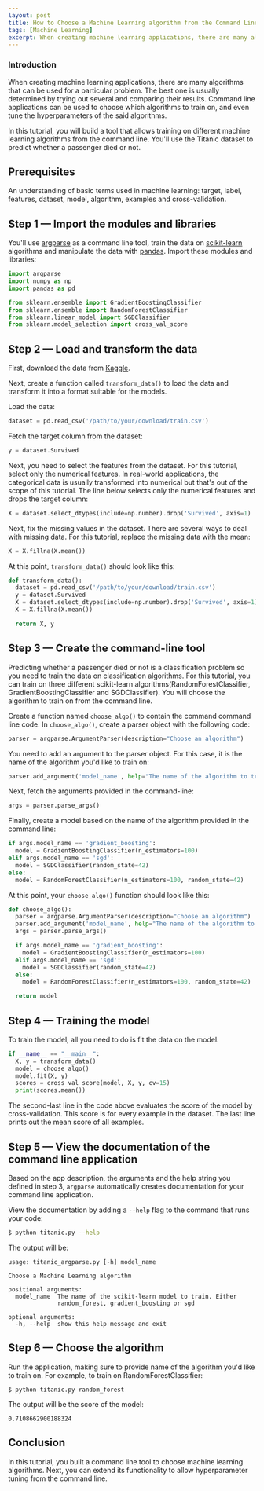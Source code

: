 ```yaml
---
layout: post
title: How to Choose a Machine Learning algorithm from the Command Line
tags: [Machine Learning]
excerpt: When creating machine learning applications, there are many algorithms that can be used for a particular problem. The best one is usually determined by trying out several and comparing their results. Command line applications can be used to choose which algorithms to train on, and even tune the hyperparameters of the said algorithms.
---
```


### Introduction

When creating machine learning applications, there are many algorithms that can be used for a particular problem. The best one is usually determined by trying out several and comparing their results. Command line applications can be used to choose which algorithms to train on, and even tune the hyperparameters of the said algorithms.

In this tutorial, you will build a tool that allows training on different machine learning algorithms from the command line. You'll use the Titanic dataset to predict whether a passenger died or not.

## Prerequisites
An understanding of basic terms used in machine learning: target, label, features, dataset, model, algorithm, examples and cross-validation.

## Step 1 — Import the modules and libraries

You'll use [argparse](https://docs.python.org/3/library/argparse.html) as a command line tool, train the data on [scikit-learn](https://scikit-learn.org/stable/index.html) algorithms and manipulate the data with [pandas](https://pandas.pydata.org/). Import these modules and libraries:

```python
import argparse
import numpy as np
import pandas as pd

from sklearn.ensemble import GradientBoostingClassifier
from sklearn.ensemble import RandomForestClassifier
from sklearn.linear_model import SGDClassifier
from sklearn.model_selection import cross_val_score
```

## Step 2 — Load and transform the data

First, download the data from [Kaggle](https://www.kaggle.com/c/titanic/data?select=train.csv).

Next, create a function called `transform_data()` to load the data and transform it into a format suitable for the models.

Load the data:

```python
dataset = pd.read_csv('/path/to/your/download/train.csv')
```

Fetch the target column from the dataset:

```python
y = dataset.Survived
```

Next, you need to select the features from the dataset. For this tutorial, select only the numerical features. In real-world applications, the categorical data is usually transformed into numerical but that's out of the scope of this tutorial.
The line below selects only the numerical features and drops the target column:

```python
X = dataset.select_dtypes(include=np.number).drop('Survived', axis=1)
```

Next, fix the missing values in the dataset. There are several ways to deal with missing data. For this tutorial, replace the missing data with the mean:

```python
X = X.fillna(X.mean())
```

At this point, `transform_data()` should look like this:

```python
def transform_data():
  dataset = pd.read_csv('/path/to/your/download/train.csv')
  y = dataset.Survived
  X = dataset.select_dtypes(include=np.number).drop('Survived', axis=1)
  X = X.fillna(X.mean())

  return X, y
```

## Step 3 — Create the command-line tool
Predicting whether a passenger died or not is a classification problem so you need to train the data on classification algorithms. For this tutorial, you can train on three different scikit-learn algorithms(RandomForestClassifier, GradientBoostingClassifier and SGDClassifier). You will choose the algorithm to train on from the command line.

Create a function named `choose_algo()` to contain the command command line code.
In `choose_algo()`, create a parser object with the following code:

```python
parser = argparse.ArgumentParser(description="Choose an algorithm")
```
You need to add an argument to the parser object. For this case, it is the name of the algorithm you'd like to train on:

```python
parser.add_argument('model_name', help="The name of the algorithm to train on. Either random_forest, gradient_boosting or sgd")

```

Next, fetch the arguments provided in the command-line:

```python
args = parser.parse_args()
```

Finally, create a model based on the name of the algorithm provided in the command line:

```python
if args.model_name == 'gradient_boosting':
  model = GradientBoostingClassifier(n_estimators=100)
elif args.model_name == 'sgd':
  model = SGDClassifier(random_state=42)
else:
  model = RandomForestClassifier(n_estimators=100, random_state=42)
```

At this point, your `choose_algo()` function should look like this:
```python
def choose_algo():
  parser = argparse.ArgumentParser(description="Choose an algorithm")
  parser.add_argument('model_name', help="The name of the algorithm to train on. Either random_forest, gradient_boosting or sgd")
  args = parser.parse_args()

  if args.model_name == 'gradient_boosting':
    model = GradientBoostingClassifier(n_estimators=100)
  elif args.model_name == 'sgd':
    model = SGDClassifier(random_state=42)
  else:
    model = RandomForestClassifier(n_estimators=100, random_state=42)

  return model
```

## Step 4 — Training the model
To train the model, all you need to do is fit the data on the model.
```python
if __name__ == "__main__":
  X, y = transform_data()
  model = choose_algo()
  model.fit(X, y)
  scores = cross_val_score(model, X, y, cv=15)
  print(scores.mean())
```
The second-last line in the code above evaluates the score of the model by cross-validation. This score is for every example in the dataset. The last line prints out the mean score of all examples.

## Step 5 — View the documentation of the command line application
Based on the app description, the arguments and the help string you defined in step 3, `argparse` automatically creates documentation for your command line application.

View the documentation by adding a `--help` flag to the command that runs your code:
```bash
$ python titanic.py --help
```
The output will be:
```
usage: titanic_argparse.py [-h] model_name

Choose a Machine Learning algorithm

positional arguments:
  model_name  The name of the scikit-learn model to train. Either
              random_forest, gradient_boosting or sgd

optional arguments:
  -h, --help  show this help message and exit

```

## Step 6 — Choose the algorithm
Run the application, making sure to provide name of the algorithm you'd like to train on. For example, to train on RandomForestClassifier:

```
$ python titanic.py random_forest
```
The output will be the score of the model:
```
0.7108662900188324
```

## Conclusion
In this tutorial, you built a command line tool to choose machine learning algorithms. Next, you can extend its functionality to allow hyperparameter tuning from the command line.